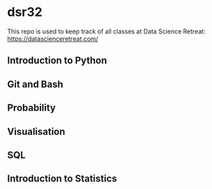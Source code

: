 # dsr32
This repo is used to keep track of all classes at Data Science Retreat: https://datascienceretreat.com/


## Introduction to Python

## Git and Bash

## Probability

## Visualisation

## SQL

## Introduction to Statistics
